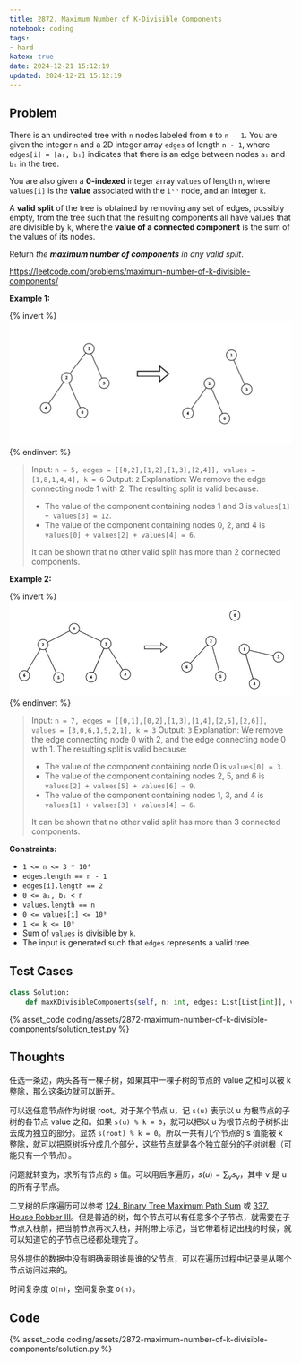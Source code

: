 ```yaml
---
title: 2872. Maximum Number of K-Divisible Components
notebook: coding
tags:
- hard
katex: true
date: 2024-12-21 15:12:19
updated: 2024-12-21 15:12:19
---
```

## Problem

There is an undirected tree with `n` nodes labeled from `0` to `n - 1`. You are given the integer `n` and a 2D integer array `edges` of length `n - 1`, where `edges[i] = [aᵢ, bᵢ]` indicates that there is an edge between nodes `aᵢ` and `bᵢ` in the tree.

You are also given a **0-indexed** integer array `values` of length `n`, where `values[i]` is the **value** associated with the `iᵗʰ` node, and an integer `k`.

A **valid split** of the tree is obtained by removing any set of edges, possibly empty, from the tree such that the resulting components all have values that are divisible by `k`, where the **value of a connected component** is the sum of the values of its nodes.

Return _the **maximum number of components** in any valid split_.

<https://leetcode.com/problems/maximum-number-of-k-divisible-components/>

**Example 1:**

{% invert %}
![case1](assets/2872-maximum-number-of-k-divisible-components/case1.png)
{% endinvert %}

> Input: `n = 5, edges = [[0,2],[1,2],[1,3],[2,4]], values = [1,8,1,4,4], k = 6`
> Output: `2`
> Explanation: We remove the edge connecting node 1 with 2. The resulting split is valid because:
>
> - The value of the component containing nodes 1 and 3 is `values[1] + values[3] = 12`.
> - The value of the component containing nodes 0, 2, and 4 is `values[0] + values[2] + values[4] = 6`.
>
> It can be shown that no other valid split has more than 2 connected components.

**Example 2:**

{% invert %}
![case2](assets/2872-maximum-number-of-k-divisible-components/case2.png)
{% endinvert %}

> Input: `n = 7, edges = [[0,1],[0,2],[1,3],[1,4],[2,5],[2,6]], values = [3,0,6,1,5,2,1], k = 3`
> Output: `3`
> Explanation: We remove the edge connecting node 0 with 2, and the edge connecting node 0 with 1. The resulting split is valid because:
>
> - The value of the component containing node 0 is `values[0] = 3`.
> - The value of the component containing nodes 2, 5, and 6 is `values[2] + values[5] + values[6] = 9`.
> - The value of the component containing nodes 1, 3, and 4 is `values[1] + values[3] + values[4] = 6`.
>
> It can be shown that no other valid split has more than 3 connected components.

**Constraints:**

- `1 <= n <= 3 * 10⁴`
- `edges.length == n - 1`
- `edges[i].length == 2`
- `0 <= aᵢ, bᵢ < n`
- `values.length == n`
- `0 <= values[i] <= 10⁹`
- `1 <= k <= 10⁹`
- Sum of `values` is divisible by `k`.
- The input is generated such that `edges` represents a valid tree.

## Test Cases

``` python
class Solution:
    def maxKDivisibleComponents(self, n: int, edges: List[List[int]], values: List[int], k: int) -> int:
```

{% asset_code coding/assets/2872-maximum-number-of-k-divisible-components/solution_test.py %}

## Thoughts

任选一条边，两头各有一棵子树，如果其中一棵子树的节点的 value 之和可以被 k 整除，那么这条边就可以断开。

可以选任意节点作为树根 root。对于某个节点 u，记 `s(u)` 表示以 u 为根节点的子树的各节点 value 之和。如果 `s(u) % k = 0`，就可以把以 u 为根节点的子树拆出去成为独立的部分。显然 `s(root) % k = 0`。所以一共有几个节点的 s 值能被 k 整除，就可以把原树拆分成几个部分，这些节点就是各个独立部分的子树树根（可能只有一个节点）。

问题就转变为，求所有节点的 s 值。可以用后序遍历，$s(u)=\sum_v{s_v}$，其中 v 是 u 的所有子节点。

二叉树的后序遍历可以参考 [124. Binary Tree Maximum Path Sum](124-binary-tree-maximum-path-sum) 或 [337. House Robber III](337-house-robber-iii)。但是普通的树，每个节点可以有任意多个子节点，就需要在子节点入栈前，把当前节点再次入栈，并附带上标记，当它带着标记出栈的时候，就可以知道它的子节点已经都处理完了。

另外提供的数据中没有明确表明谁是谁的父节点，可以在遍历过程中记录是从哪个节点访问过来的。

时间复杂度 `O(n)`，空间复杂度 `O(n)`。

## Code

{% asset_code coding/assets/2872-maximum-number-of-k-divisible-components/solution.py %}
